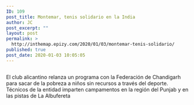 ```yaml
---
ID: 109
post_title: Montemar, tenis solidario en la India
author: JC
post_excerpt: ""
layout: post
permalink: >
  http://inthemap.epizy.com/2020/01/03/montemar-tenis-solidario/
published: true
post_date: 2020-01-03 10:05:05
---
```

<!-- wp:image {"sizeSlug":"large"} -->
<figure class="wp-block-image size-large"><img src="https://fotos00.diarioinformacion.com/2020/01/03/1024x341/chimo-perez-y-manolo-sandoval-1.jpg" alt=""/></figure>
<!-- /wp:image -->

<!-- wp:paragraph -->
<p> El club alicantino relanza un programa con la Federación de Chandigarh para sacar de la pobreza a niños sin recursos a través del deporte. Técnicos de la entidad imparten campamentos en la región del Punjab y en las pistas de La Albufereta </p>
<!-- /wp:paragraph -->
